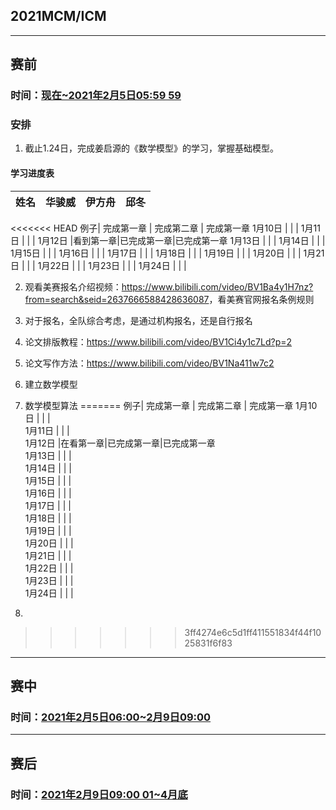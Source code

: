 ## 2021MCM/ICM

---
## 赛前

### 时间：<u>现在~2021年2月5日05:59 59</u>

### 安排

1. 截止1.24日，完成姜启源的《数学模型》的学习，掌握基础模型。

#### 学习进度表

姓名 | 华骏威   | 伊方舟   | 邱冬
-------|-------|-------|-------
<<<<<<< HEAD
例子| 完成第一章 | 完成第二章 | 完成第一章
1月10日 |       |       |
1月11日 |       |       |
1月12日 |看到第一章|已完成第一章|已完成第一章
1月13日 |       |       |
1月14日 |       |       |
1月15日 |       |       |
1月16日 |       |       |
1月17日 |       |       |
1月18日 |       |       |
1月19日 |       |       |
1月20日 |       |       |
1月21日 |       |       |
1月22日 |       |       |
1月23日 |       |       |
1月24日 |       |       |

2. 观看美赛报名介绍视频：<https://www.bilibili.com/video/BV1Ba4y1H7nz?from=search&seid=2637666588428636087>，看美赛官网报名条例规则
3. 对于报名，全队综合考虑，是通过机构报名，还是自行报名
4. 论文排版教程：<https://www.bilibili.com/video/BV1Ci4y1c7Ld?p=2>
5. 论文写作方法：<https://www.bilibili.com/video/BV1Na411w7c2>
6. 建立数学模型
7. 数学模型算法
=======
例子| 完成第一章 | 完成第二章 | 完成第一章 
1月10日 |       |       |       
1月11日 |       |       |       
1月12日 |在看第一章|已完成第一章|已完成第一章      
1月13日 |       |       |       
1月14日 |       |       |       
1月15日 |       |       |       
1月16日 |       |       |       
1月17日 |       |       |       
1月18日 |       |       |       
1月19日 |       |       |       
1月20日 |       |       |       
1月21日 |       |       |       
1月22日 |       |       |       
1月23日 |       |       |       
1月24日 |       |       |       

2. 
>>>>>>> 3ff4274e6c5d1ff411551834f44f1025831f6f83

---
## 赛中
### 时间：<u>2021年2月5日06:00~2月9日09:00</u>

---
## 赛后

### 时间：<u>2021年2月9日09:00 01~4月底</u>
